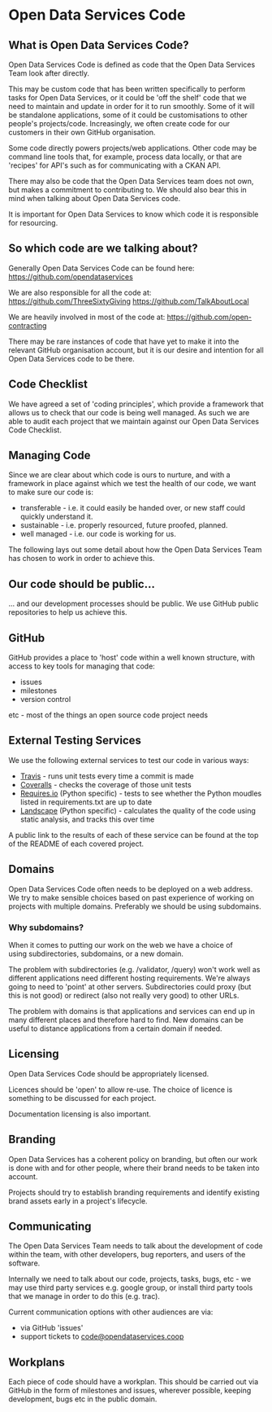 Open Data Services Code
=======================

What is Open Data Services Code?
--------------------------------

Open Data Services Code is defined as code that the Open Data Services Team look after directly.

This may be custom code that has been written specifically to perform
tasks for Open Data Services, or it could be 'off the shelf' code that we need to
maintain and update in order for it to run smoothly. Some of it will be
standalone applications, some of it could be customisations to other
people's projects/code. Increasingly, we often create code for our customers in 
their own GitHub organisation.

Some code directly powers projects/web applications. Other code may be
command line tools that, for example, process data locally, or that
are 'recipes' for API's such as for communicating with a CKAN API.

There may also be code that the Open Data Services team does not own, but makes a
commitment to contributing to. We should also bear this in mind when
talking about Open Data Services code.

It is important for Open Data Services to know which code it is responsible for
resourcing.

So which code are we talking about?
-----------------------------------

Generally Open Data Services Code can be found here:
https://github.com/opendataservices

We are also responsible for all the code at:
https://github.com/ThreeSixtyGiving
https://github.com/TalkAboutLocal

We are heavily involved in most of the code at:
https://github.com/open-contracting

There may be rare instances of code that have yet to make it into the
relevant GitHub organisation account, but it is our desire and intention 
for all Open Data Services code to be there.

Code Checklist
--------------

We have agreed a set of 'coding principles', which provide a framework
that allows us to check that our code is being well managed. As such we
are able to audit each project that we maintain against our Open Data Services Code
Checklist.

Managing Code
-------------

Since we are clear about which code is ours to nurture, and with a
framework in place against which we test the health of our code, we want
to make sure our code is:

-  transferable - i.e. it could easily be handed over, or new staff
   could quickly understand it.
-  sustainable - i.e. properly resourced, future proofed, planned.
-  well managed - i.e. our code is working for us.

The following lays out some detail about how the Open Data Services Team has
chosen to work in order to achieve this.

Our code should be public...
----------------------------

... and our development processes should be public. We use GitHub public
repositories to help us achieve this.

GitHub
------

GitHub provides a place to 'host' code within a well known structure,
with access to key tools for managing that code:

-  issues
-  milestones
-  version control

etc - most of the things an open source code project needs

External Testing Services
-------------------------

We use the following external services to test our code in various ways:

* [Travis](https://travis-ci.org/) - runs unit tests every time a commit is made
* [Coveralls](https://coveralls.io/) - checks the coverage of those unit tests
* [Requires.io](https://requires.io) (Python specific) - tests to see whether the Python moudles listed in requirements.txt are up to date 
* [Landscape](https://landscape.io/) (Python specific) - calculates the quality of the code using static analysis, and tracks this over time

A public link to the results of each of these service can be found at the top of the README of each covered project.

Domains
-------

Open Data Services Code often needs to be deployed on a web address.
We try to make sensible choices based on past experience of working on 
projects with multiple domains.
Preferably we should be using subdomains.

### Why subdomains?

When it comes to putting our work on the web we have a choice of
using subdirectories, subdomains, or a new domain.

The problem with subdirectories (e.g. /validator, /query) won't work
well as different applications need different hosting requirements.
We're always going to need to 'point' at other servers. Subdirectories
could proxy (but this is not good) or redirect (also not really very
good) to other URLs.

The problem with domains is that applications and services can end up in
many different places and therefore hard to find. New domains can be
useful to distance applications from a certain domain if needed.

Licensing
---------

Open Data Services Code should be appropriately licensed.

Licences should be 'open' to allow re-use. The choice of licence is
something to be discussed for each project.

Documentation licensing is also important.

Branding
--------

Open Data Services has a coherent policy on branding, but often our work 
is done with and for other people, where their brand needs to be taken into
account. 

Projects should try to establish branding requirements and identify existing
brand assets early in a project's lifecycle.

Communicating
-------------

The Open Data Services Team needs to talk about the development of code
within the team, with other developers, bug reporters, and users of the
software.

Internally we need to talk about our code, projects, tasks, bugs, etc -
we may use third party services e.g. google group, or install third
party tools that we manage in order to do this (e.g. trac).

Current communication options with other audiences are via:

-  via GitHub 'issues'
-  support tickets to code@opendataservices.coop

Workplans
---------

Each piece of code should have a workplan. This should be carried out
via GitHub in the form of milestones and issues, wherever possible,
keeping development, bugs etc in the public domain.

